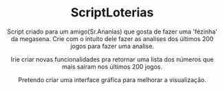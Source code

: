 <h1 align="center"> ScriptLoterias </h1>


<p align="center"> Script criado para um amigo(Sr.Ananias) que gosta de fazer uma 'fézinha' da megasena. Crie com o intuíto dele fazer as analises dos últimos 200 jogos para fazer uma analise. </p>
<p align="center"> Irie criar novas funcionalidades pra retornar uma lista dos números que mais saíram nos últimos 200 jogos. </p>
<p align="center"> Pretendo criar uma interface gráfica para melhorar a visualização. </p>

